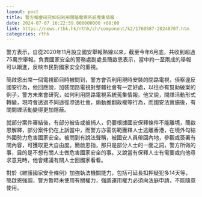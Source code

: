 ```yaml
---
layout: post
title: 警方稱會研究如何利用閉路電視系統蒐集情報
date: 2024-07-07 16:22:59.000000000 +08:00
link: https://news.rthk.hk/rthk/ch/component/k2/1760587-20240707.htm
categories: rthk
---
```


警方表示，自從2020年11月設立國安舉報熱線以來，截至今年6月底，共收到超過75萬宗舉報。負責國家安全的警務處副處長簡啟恩表示，當中約一至兩成的舉報可以跟進，反映市民對國家安全的重視。

簡啟恩出席一個電視節目時被問到，警方會否利用現時安裝的閉路電視，偵察違反國安行為，他回應說，加裝閉路電視對整體社會有一定好處，以往亦有幫助破案的例子，警方未來會研究，如何利用閉路電視系統蒐集情報。他又說，間諜活動形式轉變，現時會透過不同途徑滲透社會，煽動推翻政權等行為，而國安法實施後，有關間諜活動變得更加隱蔽。

就部分案件審結後，有部分被告或被捕人，仍要根據國安保釋條件不能離境，簡啟恩解釋，部分案件仍在上訴當中，而警方亦需防範獲釋人士逃離香港，在境外勾結外國勢力危害國家安全。被問到有說法聲稱，被國安人員帶回內地，參觀或簽署有關內容，可獲取更大自由度。簡啟恩指，那只是部分人士的一面之詞，警方所做的事，目的是不想有關人士做危害國家安全的事。又說當有保釋人士有需要或向他尋求意見時，他會建議有關人士回國家看看。

對於《維護國家安全條例》加強執法機關能力，包括可延長扣押疑犯多14天等，簡啟恩強調，警方暫時未使用有關權力，強調運用權力必須向法庭申請，不能隨意使用。
